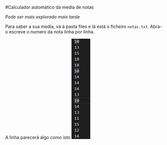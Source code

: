 #Calculador automático da media de notas

_Pode ser mais explorado mais tarde_

Para saber a sua media, vá à pasta files e lá está o ficheiro `notas.txt`. Abra-o escreve o numero da nota linha por linha.

A linha parecerá algo como isto ![Image](image.png "imagem")
